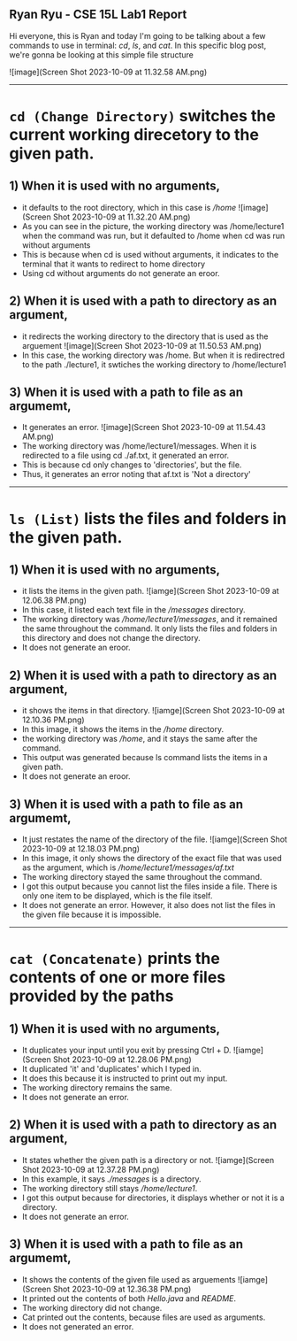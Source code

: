 Ryan Ryu - CSE 15L Lab1 Report
---
Hi everyone, this is Ryan and today I'm going to be talking about a few commands to use in terminal: *cd*, *ls*, and *cat*.
In this specific blog post, we're gonna be looking at this simple file structure

![image](Screen Shot 2023-10-09 at 11.32.58 AM.png)

---
# `cd (Change Directory)` switches the current working direcetory to the given path.
## 1) When it is used with no arguments,
   - it defaults to the root directory, which in this case is */home*
     ![image](Screen Shot 2023-10-09 at 11.32.20 AM.png)
   - As you can see in the picture, the working directory was /home/lecture1 when the command was run, but it defaulted to /home when cd was run without arguments
   - This is because when cd is used without arguments, it indicates to the terminal that it wants to redirect to home directory
   - Using cd without arguments do not generate an eroor. 
  
## 2) When it is used with a path to directory as an argument,
   - it redirects the working directory to the directory that is used as the arguement
     ![image](Screen Shot 2023-10-09 at 11.50.53 AM.png)
   - In this case, the working directory was /home. But when it is redirectred to the path ./lecture1, it swtiches the working directory to /home/lecture1
  
## 3) When it is used with a path to file as an argumemt,
   - It generates an error.
     ![image](Screen Shot 2023-10-09 at 11.54.43 AM.png)
   - The working directory was /home/lecture1/messages. When it is redirected to a file using cd ./af.txt, it generated an error.
   - This is because cd only changes to 'directories', but the file.
   - Thus, it generates an error noting that af.txt is 'Not a directory'

---
# `ls (List)` lists the files and folders in the given path.
## 1) When it is used with no arguments,
   - it lists the items in the given path.
     ![iamge](Screen Shot 2023-10-09 at 12.06.38 PM.png)
   - In this case, it listed each text file in the */messages* directory.
   - The working directory was */home/lecture1/messages*, and it remained the same throughout the command. It only lists the files and folders in this directory and does not change the directory.
   - It does not generate an eroor.
   
## 2) When it is used with a path to directory as an argument,
   - it shows the items in that directory.
     ![iamge](Screen Shot 2023-10-09 at 12.10.36 PM.png)
   - In this image, it shows the items in the */home* directory.
   - the working directory was */home*, and it stays the same after the command.
   - This output was generated because ls command lists the items in a given path.
   - It does not generate an eroor.
   
## 3) When it is used with a path to file as an argumemt,
   - It just restates the name of the directory of the file.
     ![iamge](Screen Shot 2023-10-09 at 12.18.03 PM.png)
   - In this image, it only shows the directory of the exact file that was used as the argument, which is */home/lecture1/messages/af.txt*
   - The working directory stayed the same throughout the command.
   - I got this output because you cannot list the files inside a file. There is only one item to be displayed, which is the file itself.
   - It does not generate an error. However, it also does not list the files in the given file because it is impossible.

---  
# `cat (Concatenate)` prints the contents of one or more files provided by the paths
## 1) When it is used with no arguments,
   - It duplicates your input until you exit by pressing Ctrl + D.
     ![iamge](Screen Shot 2023-10-09 at 12.28.06 PM.png)
   - It duplicated 'it' and 'duplicates' which I typed in.
   - It does this because it is instructed to print out my input.
   - The working directory remains the same.
   - It does not generate an error.

## 2) When it is used with a path to directory as an argument,
   - It states whether the given path is a directory or not. 
     ![iamge](Screen Shot 2023-10-09 at 12.37.28 PM.png)
   - In this example, it says *./messages* is a directory.
   - The working directory still stays */home/lecture1*.
   - I got this output because for directories, it displays whether or not it is a directory.
   - It does not generate an error.
   
## 3) When it is used with a path to file as an argumemt,
   - It shows the contents of the given file used as arguements
     ![iamge](Screen Shot 2023-10-09 at 12.36.38 PM.png)
   - It printed out the contents of both *Hello.java* and *README*.
   - The working directory did not change.
   - Cat printed out the contents, because files are used as arguments.
   - It does not generated an error.
   
